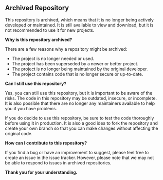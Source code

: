 ## Archived Repository

This repository is archived, which means that it is no longer being actively developed or maintained. It is still available to view and download, but it is not recommended to use it for new projects.

**Why is this repository archived?**

There are a few reasons why a repository might be archived:

* The project is no longer needed or used.
* The project has been superseded by a newer or better project.
* The project is no longer being maintained by the original developer.
* The project contains code that is no longer secure or up-to-date.

**Can I still use this repository?**

Yes, you can still use this repository, but it is important to be aware of the risks. The code in this repository may be outdated, insecure, or incomplete. It is also possible that there are no longer any maintainers available to help you if you have problems.

If you do decide to use this repository, be sure to test the code thoroughly before using it in production. It is also a good idea to fork the repository and create your own branch so that you can make changes without affecting the original code.

**How can I contribute to this repository?**

If you find a bug or have an improvement to suggest, please feel free to create an issue in the issue tracker. However, please note that we may not be able to respond to issues in archived repositories.

**Thank you for your understanding.**

